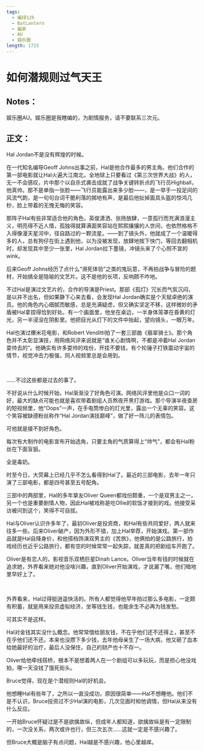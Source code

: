 ```yaml
---
tags:
  - 蝙绿12h
  - BatLantern
  - 蝙家
  - AU
  - 娱乐圈
length: 1715
---
```


# 如何潜规则过气天王

## Notes：

娱乐圈AU。娱乐圈是我瞎编的，为剧情服务，请不要联系三次元。

## 正文：

Hal Jordan不是没有辉煌的时候。

在一代知名编导Geoff Johns出事之前，Hal是他合作最多的男主角。他们合作的第一部电影就让Hal火遍大江南北，全地球上只要看过《第三次世界大战》的人，无一不会感叹，片中那个以自杀式袭击成就了战争关键转折点的飞行员Highball，他真帅。那不是单指一张脸——飞行员能露出来多少脸——，是一举手一投足间的风流气韵，是一句句台词干脆利落的掷地有声，是最后他扯掉面具头盔的惊鸿几秒，脸上带着的无愧无悔的笑容。

那阵子Hal有些非常适合他的角色，英俊潇洒、张扬放肆，一意孤行而充满浪漫主义，明亮得不近人情，孤独得就算满面笑容站在熙熙攘攘的人世间，也依然格格不入得像漫天星河中，径自路过的一颗流星。——到了镜头外，他就成了一个温暖得多的人，总有狗仔在街上遇到他，以为没被发现，放肆地按下快门，等回去翻相机时，却发现其中至少一张里，Hal Jordan拉下墨镜，冲镜头来了个心照不宣的wink。

后来Geoff Johns经历了点什么“濒死体验”之类的鬼玩意，不再拍战争与冒险的题材，开始搞全是隐喻的文艺片。这不是他的长项，反响颇不咋地。

不过Hal是演过文艺片的，合作的导演是Priest。那部《孤灯》冗长而气氛沉闷，是以并不出名，但如果静下心来去看，会发现Hal Jordan确实是个天赋卓绝的演员。他的角色内心细腻而敏感，总是充满疑虑，但又确实坚定不移，这样微妙的矛盾被Hal拿捏得恰到好处。有一个画面里，他坐在桌边，一半身体笼罩在昏黄的灯光，另一半浸没在阴影里。他把目光从灯下的文件中抬起，望向镜头，一眼万年。

Hal也演过爆米花电影，和Robert Venditti拍了一套三部曲《翡翠骑士》。那个角色并不太彰显演技，用网络风评来说就是“谁关心剧情啊，不都是冲着Hal Jordan耍帅去的”。他确实有许多耍帅的戏份，开挂不要钱，有个抡锤子打铁震动宇宙的情节，视觉冲击力极强，同人视频里总是会用到。

<br>

……不过这些都是过去的事了。

不好说从什么时候开始，Hal渐渐没了好角色可演。网络风评里他是众口一词的好，最大的缺点可能也就是喜欢带着剧组人员熬夜开黑打游戏。那个导演半夜查房的短视频里，他“Oops”一声，在手电筒惨白的灯光里，露出一个无辜的笑容。这个笑容被缺德粉丝称作“Hal Jordan演技巅峰”，做了好一阵儿的表情包。

可他就是接不到好角色。

每次有大制作的电影宣布开始选角，只要主角的气质算得上“帅气”，都会有Hal粉丝在下面盲狙。

全是毒奶。

时至今日，大荧幕上已经几乎不怎么看得到Hal了。最近的三部电影，去年一年只演了三部电影，都是四号甚至五号配角。

三部中的两部里，Hal的多年挚友Oliver Queen都戏份颇重，一个是双男主之一，另一个也是重要剧情人物，因此Hal被戏称是吃Ollie的软饭才接到的戏。他接受采访被问到这个，笑得不可自拔。

Hal与Oliver认识许多年了，最初Oliver是投资商，和Hal有些共同爱好，两人就来往多一些。后来Oliver破产，因为外形不错，加上Hal举荐，开始演戏。第一部作品就是Hal自降身价，和他搭档饰演双男主的《苦旅》，他俩拍的是公路旅行，拍戏经历也近乎公路旅行，都有空的时候常常一起失踪，就差真的把剧组车开跑了。

Oliver是有恋人的，影视音乐双栖巨星Dinah Lance。Oliver当年有钱的时候就在追求她，外界看来她对他没啥兴趣，直到Oliver开始演戏，才说漏了嘴，他们暗地里早好上了。

<br>

外界看来，Hal过得挺逍遥快活的。所有人都觉得他早年拍过那么多电影，一定颇有积蓄，就是用来投资虚拟经济，坐等钱生钱，也能余生不必再为钱发愁。

可其实不是这样。

Hal对金钱其实没什么概念。他常常借给朋友钱，不在乎他们还不还得上，甚至不在乎他们还不还。本来也没攒下多少钱，去年他母亲生了一场大病，他又砸了血本给她最好的治疗，最后人没保住，自己的财产也十不存一。

Oliver给他牵线搭桥，根本不是想着两人在一个剧组可以多玩玩，而是担心他没戏拍，哪一天没钱了饿死街头。

Bruce觉得，现在是个潜规则Hal的好机会。

他想睡Hal有些年了，之所以一直没成功，原因很简单——Hal不想睡他。他们不是不认识，Bruce投资过不少Hal演的电影，几次见面时和他调情，但Hal从来没有什么反应。

一开始Bruce怀疑过是不是欲擒故纵，但成年人都知道，欲擒故纵是有一定限制的，一次没关系，两次或许也行，但三次五次……这就一定是不感兴趣了。

但Bruce大概是脑子有点问题，Hal越是不感兴趣，他心里越痒。
